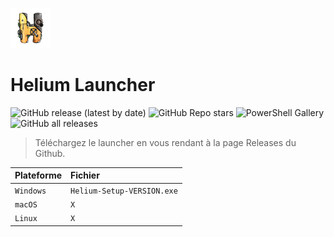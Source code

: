 ![Logo](https://github.com/Xari0x/helium/blob/main/icon.png?raw=true)

Helium Launcher
=======================================

![GitHub release (latest by date)](https://img.shields.io/github/v/release/Xari0x/Helium?label=Derni%C3%A8re%20version&style=for-the-badge)
![GitHub Repo stars](https://img.shields.io/github/stars/Xari0x/helium?style=for-the-badge)
![PowerShell Gallery](https://img.shields.io/badge/Plateforme-Windows-red?style=for-the-badge&logo=appveyor/)
![GitHub all releases](https://img.shields.io/github/downloads/Xari0x/helium/total?style=for-the-badge)

> Téléchargez le launcher en vous rendant à la page Releases du Github.

| Plateforme | Fichier |
| :-------- | :------- |
| `Windows` | `Helium-Setup-VERSION.exe` |
| `macOS` | `X` |
| `Linux` | `X` |
